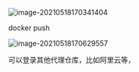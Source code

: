 ![image-20210518170341404](https://gitee.com/BothSavage/PicGo/raw/master//image/20210518170341.png)





docker push

![image-20210518170629557](https://gitee.com/BothSavage/PicGo/raw/master//image/20210518170629.png)





可以登录其他代理仓库，比如阿里云等，